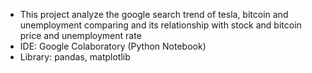 <ul>
  <li>This project analyze the google search trend of tesla, bitcoin and unemployment comparing and its relationship with stock and bitcoin price and unemployment rate</li>
  <li>IDE: Google Colaboratory (Python Notebook)</li>
  <li>Library: pandas, matplotlib</li>
</ul>
